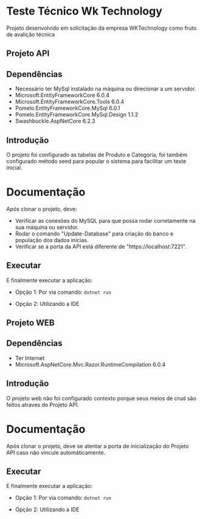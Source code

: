 # Teste Técnico Wk Technology
Projeto desenvolvido em solicitação da empresa WKTechnology como fruto de avalição técnica

## Projeto API

## Dependências

* Necessário ter MySql instalado na máquina ou direcionar a um servidor.
* Microsoft.EntityFrameworkCore 6.0.4
* Microsoft.EntityFrameworkCore.Tools 6.0.4
* Pomelo.EntityFrameworkCore.MySql 6.0.1
* Pomelo.EntityFrameworkCore.MySql.Design 1.1.2
* Swashbuckle.AspNetCore 6.2.3

## Introdução

O projeto foi configurado as tabelas de Produto e Categoria, foi também configurado método seed para popular o sistema para facilitar um teste inicial.

# Documentação

Após clonar o projeto, deve:
* Verificar as conexões do MySQL para que possa rodar corretamente na sua máquina ou servidor.
* Rodar o comando "Update-Database" para criação do banco e população dos dados inicias.
* Verificar se a porta da API está diferente de "https://localhost:7221".

## Executar

E finalmente executar a aplicação:

* Opção 1: Por via comando:
`dotnet run`

* Opção 2: Utilizando a IDE


## Projeto WEB

## Dependências

* Ter Internet 
* Microsoft.AspNetCore.Mvc.Razor.RuntimeCompilation 6.0.4

## Introdução

O projeto web não foi configurado contexto porque seus meios de crud são feitos atraves do Projeto API.

# Documentação

Após clonar o projeto, deve se atentar a porta de inicialização do Projeto API caso não vincule automáticamente.

## Executar

E finalmente executar a aplicação:

* Opção 1: Por via comando:
`dotnet run`

* Opção 2: Utilizando a IDE
